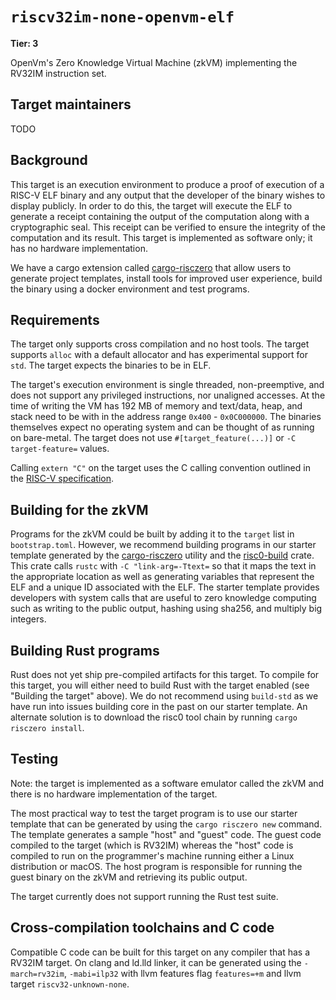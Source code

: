 # `riscv32im-none-openvm-elf`

**Tier: 3**

OpenVm's Zero Knowledge Virtual Machine (zkVM) implementing the RV32IM instruction set.

## Target maintainers

TODO

## Background

This target is an execution environment to produce a proof of execution of
a RISC-V ELF binary and any output that the developer of the binary wishes to
display publicly. In order to do this, the target will execute the ELF to
generate a receipt containing the output of the computation along with a
cryptographic seal. This receipt can be verified to ensure the integrity of the
computation and its result. This target is implemented as software only; it has
no hardware implementation.

We have a cargo extension called [cargo-risczero] that allow users to generate
project templates, install tools for improved user experience, build the binary
using a docker environment and test programs.

## Requirements

The target only supports cross compilation and no host tools. The target
supports `alloc` with a default allocator and has experimental support for
`std`. The target expects the binaries to be in ELF.

The target's execution environment is single threaded, non-preemptive, and does
not support any privileged instructions, nor unaligned accesses. At the time of
writing the VM has 192 MB of memory and text/data, heap, and stack need to be
with in the address range `0x400` - `0x0C000000`. The binaries themselves expect
no operating system and can be thought of as running on bare-metal. The target
does not use `#[target_feature(...)]` or `-C target-feature=` values.

Calling `extern "C"` on the target uses the C calling convention outlined in the
[RISC-V specification].

## Building for the zkVM

Programs for the zkVM could be built by adding it to the `target` list in
`bootstrap.toml`. However, we recommend building programs in our starter template
generated by the [cargo-risczero] utility and the [risc0-build] crate. This
crate calls `rustc` with `-C "link-arg=-Ttext=` so that it maps the text in the
appropriate location as well as generating variables that represent the ELF and
a unique ID associated with the ELF. The starter template provides developers
with system calls that are useful to zero knowledge computing such as writing to
the public output, hashing using sha256, and multiply big integers.

## Building Rust programs

Rust does not yet ship pre-compiled artifacts for this target. To compile for
this target, you will either need to build Rust with the target enabled (see
"Building the target" above). We do not recommend using `build-std` as we have
run into issues building core in the past on our starter template. An alternate
solution is to download the risc0 tool chain by running `cargo risczero install`.

## Testing

Note: the target is implemented as a software emulator called the zkVM and there
is no hardware implementation of the target.

The most practical way to test the target program is to use our starter template
that can be generated by using the `cargo risczero new` command. The template
generates a sample "host" and "guest" code. The guest code compiled to the
target (which is RV32IM) whereas the "host" code is compiled to run on the
programmer's machine running either a Linux distribution or macOS. The host
program is responsible for running the guest binary on the zkVM and retrieving
its public output.

The target currently does not support running the Rust test suite.

## Cross-compilation toolchains and C code

Compatible C code can be built for this target on any compiler that has a RV32IM
target.  On clang and ld.lld linker, it can be generated using the
`-march=rv32im`, `-mabi=ilp32` with llvm features flag `features=+m` and llvm
target `riscv32-unknown-none`.

[RISC-V specification]: https://riscv.org/wp-content/uploads/2015/01/riscv-calling.pdf
[cargo-risczero]: https://docs.rs/cargo-risczero/latest/cargo_risczero/
[risc0-build]: https://crates.io/crates/risc0-build
